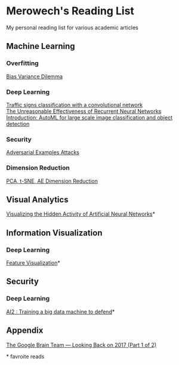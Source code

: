 # Merowech's Reading List
My personal reading list for various academic articles

## Machine Learning

### Overfitting

[Bias Variance Dilemma](https://ml.berkeley.edu/blog/2017/07/13/tutorial-4/)

### Deep Learning

[Traffic signs classification with a convolutional network](https://navoshta.com/traffic-signs-classification/)  
[The Unreasonable Effectiveness of Recurrent Neural Networks](http://karpathy.github.io/2015/05/21/rnn-effectiveness/)  
[Introduction: AutoML for large scale image classification and object detection](https://research.googleblog.com/2017/11/automl-for-large-scale-image.html)

### Security

[Adversarial Examples Attacks](https://blog.openai.com/adversarial-example-research/)

### Dimension Reduction

[PCA, t-SNE, AE Dimension Reduction](https://towardsdatascience.com/reducing-dimensionality-from-dimensionality-reduction-techniques-f658aec24dfe)

## Visual Analytics

[Visualizing the Hidden Activity of Artificial Neural Networks](http://www.cs.rug.nl/~alext/PAPERS/VAST16/paper.pdf)*

## Information Visualization

### Deep Learning

[Feature Visualization](https://distill.pub/2017/feature-visualization/)*

## Security

### Deep Learning

[AI2
: Training a big data machine to defend](https://people.csail.mit.edu/kalyan/AI2_Paper.pdf)*

## Appendix

[The Google Brain Team — Looking Back on 2017 (Part 1 of 2)](https://research.googleblog.com/2018/01/the-google-brain-team-looking-back-on.html)

\* favroite reads

